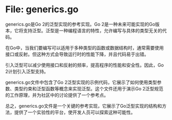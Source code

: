 # File: generics.go

generics.go是Go 2的泛型实现的参考实现。Go 2是一种未来可能实现的Go版本，它将支持泛型。泛型是一种编程语言的特性，允许编写与具体的类型无关的代码。

在Go中，当我们要编写可以适用于多种类型的函数或数据结构时，通常需要使用接口或反射。但这种方式会导致运行时的性能下降，并且代码易于出错。

引入泛型可以减少使用接口和反射的频率，提高程序的性能和安全性。因此，Go 2计划引入泛型支持。

generics.go文件中包含了Go 2泛型实现的示例代码，它展示了如何使用类型参数、类型约束和泛型函数等概念来实现泛型。这个文件还用于演示Go 2泛型规范的工作原理，并为社区中的讨论提供了一个参考点。

总之，generics.go文件是一个关键的参考实现，它展示了Go泛型实现的结构和方法，提供了一个实验性的平台，使开发人员可以探索这种可能性。

